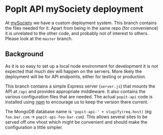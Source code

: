 # PopIt API mySociety deployment

At [mySociety](http://www.mysociety.org/) we have a custom deployment system.
This branch contains the files needed for it. Apart from being in the same repo
(for convenience) it is unrelated to the other code, and probably not of
interest to others. Please look at the `master` branch.

## Background

As it is so easy to set up a local node environment for development it is not
expected that much dev will happen on the servers. More likely the deployment
will be for API endpoints, either for testing or production.

This branch contains a simple Express server (`server.js`) that mounts the API
at `/api` and provides appropriate middleware. It also contains the various
configuration files that are needed. The actual `popit-api` code is installed
using [npm](https://npmjs.org/) to encourage us to keep the version there
current.

The MongoDB database name is `'popit-api-' + slugify(req.host)` (eg
`foo.bar.com` -> `popit-api-foo-bar-com`). This allows several sites to be
served off one vhost which might be convenient and should make the configuration
a little simpler.




